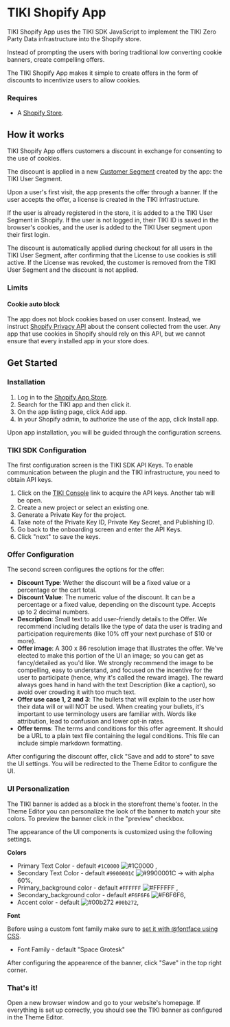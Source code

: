 # TIKI Shopify App
TIKI Shopify App uses the TIKI SDK JavaScript to implement the TIKI Zero Party Data infrastructure into the Shopify store.

Instead of prompting the users with boring traditional low converting cookie banners, create compelling offers.

The TIKI Shopify App makes it simple to create offers in the form of discounts to incentivize users to allow cookies.

### Requires

- A [Shopify Store](https://www.shopify.com/).

## How it works
TIKI Shopify App offers customers a discount in exchange for consenting to the use of cookies.

The discount is applied in a new [Customer Segment](https://help.shopify.com/en/manual/customers/customer-segmentation/customer-segments) created by the app: the TIKI User Segment.

Upon a user's first visit, the app presents the offer through a banner. If the user accepts the offer, a license is created in the TIKI infrastructure. 

If the user is already registered in the store, it is added to a the TIKI User Segment in Shopify. If the user is not logged in, their TIKI ID is saved in the browser's cookies, and the user is added to the TIKI User segment upon their first login. 

The discount is automatically applied during checkout for all users in the TIKI User Segment, after confirming that the License to use cookies is still active. If the License was revoked, the customer is removed from the TIKI User Segment and the discount is not applied.

### Limits
#### Cookie auto block
The app does not block cookies based on user consent. Instead, we instruct [Shopify Privacy API](https://shopify.dev/docs/api/consent-tracking) about the consent collected from the user. Any app that use cookies in Shopify should rely on this API, but we cannot ensure that every installed app in your store does. 

## Get Started
### Installation
1. Log in to the [Shopify App Store](https://apps.shopify.com/).
2. Search for the TIKI app and then click it.
3. On the app listing page, click Add app.
4. In your Shopify admin, to authorize the use of the app, click Install app.

Upon app installation, you will be guided through the configuration screens.

### TIKI SDK Configuration
The first configuration screen is the TIKI SDK API Keys. To enable communication between the plugin and the TIKI infrastructure, you need to obtain API keys.
1. Click on the [TIKI Console](https://console.mytiki.com) link to acquire the API keys. Another tab will be open.
2. Create a new project or select an existing one.
3. Generate a Private Key for the project.
4. Take note of the Private Key ID, Private Key Secret, and Publishing ID.
5. Go back to the onboarding screen and enter the API Keys.
6. Click "next" to save the keys.

### Offer Configuration
The second screen configures the options for the offer:

- **Discount Type**: Wether the discount will be a fixed value or a percentage or the cart total.
- **Discount Value**: The numeric value of the discount. It can be a percentage or a fixed value, depending on the discount type. Accepts up to 2 decimal numbers.	
- **Description**: Small text to add user-friendly details to the Offer. We recommend including details like the type of data the user is trading and participation requirements (like 10% off your next purchase of $10 or more).
- **Offer image**: A 300 x 86 resolution image that illustrates the offer. We've elected to make this portion of the UI an image; so you can get as fancy/detailed as you'd like. We strongly recommend the image to be compelling, easy to understand, and focused on the incentive for the user to participate (hence, why it's called the reward image). The reward always goes hand in hand with the text Description (like a caption), so avoid over crowding it with too much text.
- **Offer use case 1, 2 and 3**: The bullets that will explain to the user how their data will or will NOT be used. When creating your bullets, it's important to use terminology users are familiar with. Words like attribution, lead to confusion and lower opt-in rates.
- **Offer terms**: The terms and conditions for this offer agreement. It should be a URL to a plain text file containing the legal conditions. This file can include simple markdown formatting.

After configuring the discount offer, click "Save and add to store" to save the UI settings. You will be redirected to the Theme Editor to configure the UI.

### UI Personalization
The TIKI banner is added as a block in the storefront theme's footer. 
In the Theme Editor you can personalize the look of the banner to match your site colors. To preview the banner click in the "preview" checkbox. 

The appearance of the UI components is customized using the following settings.

**Colors**
- Primary Text Color - default `#1C0000` ![#1C0000](https://placehold.co/15x15/1C0000/1C0000.png) ,
- Secondary Text Color - default `#9900001C` ![#9900001C](https://placehold.co/15x15/1C0000/1C0000.png) -> with alpha 60%, 
- Primary_background color - default `#FFFFFF` ![#FFFFFF](https://placehold.co/15x15/FFFFFF/FFFFFF.png) ,
- Secondary_background color - default `#F6F6F6` ![#F6F6F6](https://placehold.co/15x15/F6F6F6/F6F6F6.png),
- Accent color - default ![#00b272](https://placehold.co/15x15/00b272/00b272.png) `#00b272`,

**Font**

Before using a custom font family make sure to [set it with @fontface using CSS](https://developer.mozilla.org/en-US/docs/Web/CSS/@font-face).

- Font Family - default "Space Grotesk"

After configuring the appearence of the banner, click "Save" in the top right corner.

### That's it!
Open a new browser window and go to your website's homepage. If everything is set up correctly, you should see the TIKI banner as configured in the Theme Editor.
